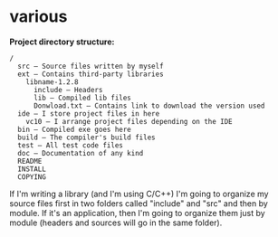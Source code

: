 various
=======

**Project directory structure:**

    /
      src — Source files written by myself
      ext — Contains third-party libraries
        libname-1.2.8
          include — Headers
          lib — Compiled lib files
          Donwload.txt — Contains link to download the version used
      ide — I store project files in here
        vc10 — I arrange project files depending on the IDE
      bin — Compiled exe goes here
      build — The compiler's build files
      test — All test code files
      doc — Documentation of any kind
      README
      INSTALL
      COPYING

If I'm writing a library (and I'm using C/C++) I'm going to organize my source files first in two folders called "include" and "src" and then by module. If it's an application, then I'm going to organize them just by module (headers and sources will go in the same folder).
